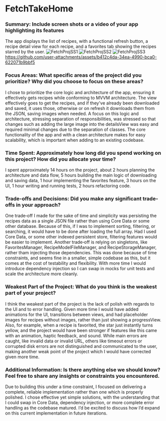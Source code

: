 # FetchTakeHome

### Summary: Include screen shots or a video of your app highlighting its features
The app displays the list of recipes, with a functional refresh button, a recipe detail view for each recipe, and a favorites tab showing the recipes starred by the user. 
![FetchProjSS1](https://github.com/user-attachments/assets/d077adc6-a9ed-4ded-8be1-d738df151f6c)
![FetchProjSS2](https://github.com/user-attachments/assets/48ca1779-5fb9-4496-9da7-16c3f5de4edd)
![FetchProjSS3](https://github.com/user-attachments/assets/5233c8a3-becf-4361-a5c3-7590b0ce72fb)
https://github.com/user-attachments/assets/b412c4da-34ea-4990-bca0-622071b9bbf5

### Focus Areas: What specific areas of the project did you prioritize? Why did you choose to focus on these areas?
I chose to prioritize the core logic and architecture of the app, ensuring it effectively gets recipes while conforming to MVVM architecture. The view effectively goes to get the recipes, and if they've already been downloaded and saved, it uses those, otherwise or on refresh it downloads them from the JSON, saving images when needed. A focus on this logic and architecture, stressing separation of responsibilities, was stressed so that changes such as adding the large image into the detailsView was easy and required minimal changes due to the separation of classes. The core functionality of the app and with a clean architecture makes for easy scalability, which is important when adding to an existing codebase.

### Time Spent: Approximately how long did you spend working on this project? How did you allocate your time?
I spent approximately 14 hours on the project, about 2 hours planning the architecture and data flow, 5 hours building the main logic of downloading and saving data, 1 hour implementing the favorites feature, 3 hours on the UI, 1 hour writing and running tests, 2 hours refactoring code.

### Trade-offs and Decisions: Did you make any significant trade-offs in your approach?
One trade‑off I made for the sake of time and simplicity was persisting the recipes data as a single JSON file rather than using Core Data or some other database. Because of this, if I was to implement sorting, filtering, or searching, it would have to be done after loading the full array. Had I used Core Data, or some other indexed persistent store, filtering features would be easier to implement. Another trade‑off is relying on singletons, like FavoritesManager, RecipeModelFileManager, and RecipeStorageManager, rather tham injecting those dependencies. This was done because of time constraints, and seems fine in a smaller, simple codebase as this, but it comes at the cost of testability and flexibility. With more time I would introduce dependency injection so I can swap in mocks for unit tests and scale the architecture more cleanly.

### Weakest Part of the Project: What do you think is the weakest part of your project?
I think the weakest part of the project is the lack of polish with regards to the UI and to error handling. Given more time I would have added animations for the UI, transitions between views, and had placeholder images for recipes without images, rather than just showing a progressView. Also, for example, when a recipe is favorited, the star just instantly turns yellow, and the project would have been stronger if features like this came with an animation, haptic feedback, and sound. While main errors are caught, like invalid data or invalid URL, others like timeout errors or corrupted disk errors are not distinguished and communicated to the user, making another weak point of the project which I would have corrected given more time.

### Additional Information: Is there anything else we should know? Feel free to share any insights or constraints you encountered.
Due to building this under a time constraint, I focused on delivering a complete, reliable implementation rather than one which is properly polished. I chose effective yet simple solutions, with the understanding that I could swap in Core Data, dependency injection, or more complete error handling as the codebase matured. I’d be excited to discuss how I’d expand on this current implementation in future iterations.
